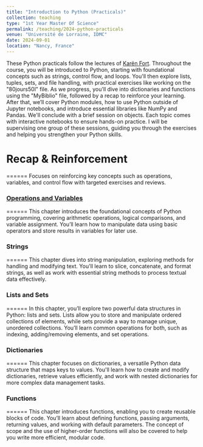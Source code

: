 ```yaml
---
title: "Introduction to Python (Practicals)"
collection: teaching
type: "1st Year Master Of Science"
permalink: /teaching/2024-python-practicals
venue: "Université de Lorraine, IDMC"
date: 2024-09-01
location: "Nancy, France"
---
```


These Python practicals follow the lectures of [Karën Fort](https://members.loria.fr/KFort/idmc-nancy-from-2024/). Throughout the course, you will be introduced to Python, starting with foundational concepts such as strings, control flow, and loops. You'll then explore lists, tuples, sets, and file handling, with practical exercises like working on the "80jours50l" file. As we progress, you'll dive into dictionaries and functions using the "MyBiblio" file, followed by a recap to reinforce your learning. After that, we’ll cover Python modules, how to use Python outside of Jupyter notebooks, and introduce essential libraries like NumPy and Pandas. We'll conclude with a brief session on objects. Each topic comes with interactive notebooks to ensure hands-on practice. I will be supervising one group of these sessions, guiding you through the exercises and helping you strengthen your Python skills.

# Recap & Reinforcement
======
Focuses on reinforcing key concepts such as operations, variables, and control flow with targeted exercises and reviews.

### [Operations and Variables](./python-practicals/operations-and-variables)
======
This chapter introduces the foundational concepts of Python programming, covering arithmetic operations, logical comparisons, and variable assignment. You’ll learn how to manipulate data using basic operators and store results in variables for later use.

### Strings
======
This chapter dives into string manipulation, exploring methods for handling and modifying text. You'll learn to slice, concatenate, and format strings, as well as work with essential string methods to process textual data effectively.

### Lists and Sets
======
In this chapter, you’ll explore two powerful data structures in Python: lists and sets. Lists allow you to store and manipulate ordered collections of elements, while sets provide a way to manage unique, unordered collections. You’ll learn common operations for both, such as indexing, adding/removing elements, and set operations.

### Dictionaries
======
This chapter focuses on dictionaries, a versatile Python data structure that maps keys to values. You'll learn how to create and modify dictionaries, retrieve values efficiently, and work with nested dictionaries for more complex data management tasks.

### Functions
======
This chapter introduces functions, enabling you to create reusable blocks of code. You’ll learn about defining functions, passing arguments, returning values, and working with default parameters. The concept of scope and the use of higher-order functions will also be covered to help you write more efficient, modular code.